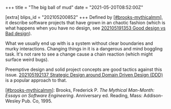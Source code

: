 +++
title = "The big ball of mud"
date = "2021-05-20T08:52:00Z"

[extra]
blips_id = "202105200852"
+++
Defined by [[#brooks-mythicalmm](/blips/tags/brooks-mythicalmm)], it describe software projects that have grown in an chaotic fashion (which is what happens when you have no design, see [202105191353 Good design vs Bad design](/blips/202105191353-good-design-vs-bad-design)).

What we usually end up with is a system without clear boundaries and murky interactions. Changing things in it is a dangerous and mind boggling task. It's not rare to see a change cause a chain reaction (which might surface weird bugs).

Preemptive design and solid project concepts are good tactics against this issue. [202105192137 Strategic Design around Domain Driven Design (DDD)](/blips/202105192137-strategic-design-around-domain-driven-design--ddd-) is a popular approach to that.

[[#brooks-mythicalmm](/blips/tags/brooks-mythicalmm)]: Brooks, Frederick P. _The Mythical Man-Month: Essays on Software Engineering_. Anniversary ed. Reading, Mass: Addison-Wesley Pub. Co, 1995.
